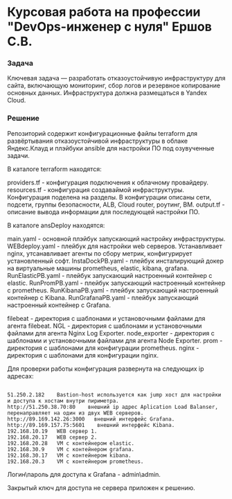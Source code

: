 # Курсовая работа на профессии "DevOps-инженер с нуля" Ершов С.В.

### Задача

Ключевая задача — разработать отказоустойчивую инфраструктуру для сайта, включающую мониторинг, сбор логов и резервное копирование основных данных. Инфраструктура должна размещаться в Yandex Cloud.

### Решение

Репозиторий содержит конфигурационные файлы terraform для развёртывания отказоустойчивой инфраструктуры в облаке Яндекс.Клауд 
и плэйбуки ansible для настройки ПО под озувученные задачи.

В каталоге terraform находятся:

providers.tf - конфигурация подключения к облачному провайдеру.
resources.tf - конфигурация создаваймой инфраструктуры. Конфигурация поделена на разделы. В конфигурации описаны сети, подсети, группы безопасности, ALB, Cloud router, роутинг, ВМ.
output.tf - описание вывода информации для последующей настройки ПО.

В каталоге ansDeploy находятся:


main.yaml - основной плэйбук запускающий настройку инфраструктуры.
WEBdeploy.yaml - плейбук для настройки web серверов. Устанавливает nginx, утсанавливает агенты по сбору метрик, конфигурирует установленный софт.
InstaDockPB.yaml - плейбук инсталирующий докер на виртуальные машины prometheus, elastic, kibana, grafana.
RunElasticPB.yaml - плейбук запускающий настроенный контейнер с elastic.
RunPromPB.yaml - плейбук запускающий настроенный контейнер с prometheus.
RunKibanaPB.yaml - плейбук запускающий настроенный контейнер с Kibana.
RunGrafanaPB.yaml - плейбук запускающий настроенный контейнер с Grafana.


filebeat - директория с шаблонами и установочными файлами для агента filebeat.
NGL - директория с шаблонами и установочными файлами для агента Nginx Log Exporter.
node_exporter - директория с шаблонами и установочными файлами для агента Node Exporter.
prom - директория с шаблонами для конфигурации prometheus.
nginx - директория с шаблонами для конфигурации nginx.


Для проверки работы конфигурация развернута на следующих ip адресах:

```

51.250.2.182    Bastion-host используется как jump хост для настройки и доступа к хостам внутри пириметра.
http://51.250.38.70:80    внешний ip адрес Aplication Load Balanser, перенаправляет на один из двух WEB серверов.
http://89.169.142.26:3000   внешний интерфейс Grafana.
http://89.169.157.75:5601    внешний интерфейс Kibana.
192.168.10.19   WEB сервер 1.
192.168.20.17   WEB сервер 2.
192.168.20.28   VM с контейнером elastic.
192.168.30.9    VM с контейнером grafana.
192.168.30.17   VM с контейнером kibana.
192.168.20.3    VM с контейнером prometheus.

```


Логин\пароль для доступа к Grafana - admin\admin.


Закрытый ключ для доступа не сервера приложен к решению.

